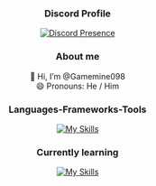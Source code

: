 <div align="center">
  
### Discord Profile
[![Discord Presence](https://lanyard.cnrad.dev/api/594483633662984192?bg=1a1b26&borderRadius=10px&hideDiscrim=true&showDisplayName=true&hideActivity=whenNotUsed)](https://discord.com/users/594483633662984192)

### About me
👋 Hi, I’m @Gamemine098
<br/>
😄 Pronouns: He / Him

### Languages-Frameworks-Tools
[![My Skills](https://skillicons.dev/icons?i=html,css,tailwindcss)](https://skillicons.dev)

### Currently learning
[![My Skills](https://skillicons.dev/icons?i=js,php,laravel)](https://skillicons.dev)

</div>
